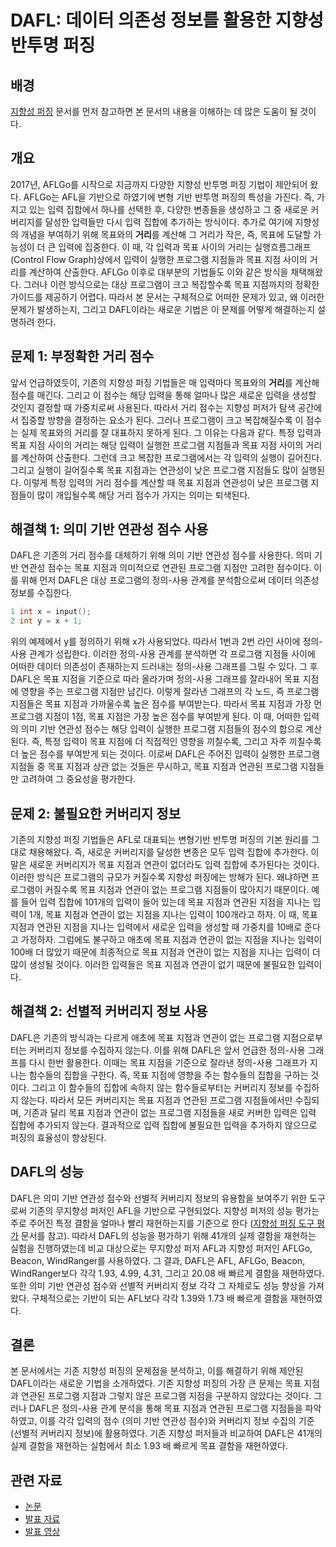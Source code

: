 # DAFL: 데이터 의존성 정보를 활용한 지향성 반투명 퍼징


## 배경
[지향성 퍼징](https://github.com/prosyslab/pl-wiki/wiki/%EC%A7%80%ED%96%A5%EC%84%B1-%ED%8D%BC%EC%A7%95(Directed-Fuzzing)) 문서를 먼저 참고하면 본 문서의 내용을 이해하는 데 많은 도움이 될 것이다.

## 개요
2017년, AFLGo를 시작으로 지금까지 다양한 지향성 반투명 퍼징 기법이 제안되어 왔다. AFLGo는 AFL을 기반으로 하였기에 변형 기반 반투명 퍼징의 특성을 가진다.
즉, 가지고 있는 입력 집합에서 하나를 선택한 후, 다양한 변종들을 생성하고 그 중 새로운 커버리지를 달성한 입력들만 다시 입력 집합에 추가하는 방식이다.
추가로 여기에 지향성의 개념을 부여하기 위해  목표와의 **거리**를 계산해 그 거리가 작은, 즉, 목표에 도달할 가능성이 더 큰 입력에 집중한다.
이 때, 각 입력과 목표 사이의 거리는 실행흐름그래프(Control Flow Graph)상에서 입력이 실행한 프로그램 지점들과 목표 지점 사이의 거리를 계산하여 산출한다.
AFLGo 이후로 대부분의 기법들도 이와 같은 방식을 채택해왔다. 그러나 이런 방식으로는 대상 프로그램이 크고 복잡할수록 목표 지점까지의 정확한 가이드를 제공하기 어렵다.
따라서 본 문서는 구체적으로 어떠한 문제가 있고, 왜 이러한 문제가 발생하는지, 그리고 DAFL이라는 새로운 기법은 이 문제를 어떻게 해결하는지 설명하려 한다.

## 문제 1: 부정확한 거리 점수
앞서 언급하였듯이, 기존의 지향성 퍼징 기법들은 매 입력마다 목표와의 **거리**를 계산해 점수를 매긴다.
그리고 이 점수는 해당 입력을 통해 얼마나 많은 새로운 입력을 생성할 것인지 결정할 때 가중치로써 사용된다.
따라서 거리 점수는 지향성 퍼저가 탐색 공간에서 집중할 방향을 결정하는 요소가 된다.
그러나 프로그램이 크고 복잡해질수록 이 점수는 실제 목표와의 거리를 잘 대표하지 못하게 된다.
그 이유는 다음과 같다.
특정 입력과 목표 지점 사이의 거리는 해당 입력이 실행한 프로그램 지점들과 목표 지점 사이의 거리를 계산하여 산출한다.
그런데 크고 복잡한 프로그램에서는 각 입력의 실행이 길어진다. 그리고 실행이 길어질수록 목표 지점과는 연관성이 낮은 프로그램 지점들도 많이 실행된다.
이렇게 특정 입력의 거리 점수를 계산할 때 목표 지점과 연관성이 낮은 프로그램 지점들이 많이 개입될수록 해당 거리 점수가 가지는 의미는 퇴색된다.


## 해결책 1: 의미 기반 연관성 점수 사용
DAFL은 기존의 거리 점수를 대체하기 위해 의미 기반 연관성 점수를 사용한다.
의미 기반 연관성 점수는 목표 지점과 의미적으로 연관된 프로그램 지점만 고려한 점수이다.
이를 위해 먼저 DAFL은 대상 프로그램의 정의-사용 관계를 분석함으로써 데이터 의존성 정보를 수집한다. 

```c
1 int x = input();
2 int y = x + 1;
```
위의 예제에서 y를 정의하기 위해 x가 사용되었다. 따라서 1번과 2번 라인 사이에 정의-사용 관계가 성립한다.
이러한 정의-사용 관계를 분석하면 각 프로그램 지점들 사이에 어떠한 데이터 의존성이 존재하는지 드러내는 정의-사용 그래프를 그릴 수 있다.
그 후 DAFL은 목표 지점을 기준으로 따라 올라가며 정의-사용 그래프를 잘라내어 목표 지점에 영향을 주는 프로그램 지점만 남긴다.
이렇게 잘라낸 그래프의 각 노드, 즉 프로그램 지점들은 목표 지점과 가까울수록 높은 점수를 부여받는다.
따라서 목표 지점과 가장 먼 프로그램 지점이 1점, 목표 지점은 가장 높은 점수를 부여받게 된다.
이 때, 어떠한 입력의 의미 기반 연관성 점수는 해당 입력이 실행한 프로그램 지점들의 점수의 합으로 계산된다.
즉, 특정 입력이 목표 지점에 더 직접적인 영향을 끼칠수록, 그리고 자주 끼칠수록 더 높은 점수를 부여받게 되는 것이다.
이로써 DAFL은 주어진 입력이 실행한 프로그램 지점들 중 목표 지점과 상관 없는 것들은 무시하고, 목표 지점과 연관된 프로그램 지점들만 고려하여 그 중요성을 평가한다.


## 문제 2: 불필요한 커버리지 정보
기존의 지향성 퍼징 기법들은 AFL로 대표되는 변형기반 반투명 퍼징의 기본 원리를 그대로 채용해왔다. 즉, 새로운 커버리지를 달성한 변종은 모두 입력 집합에 추가한다.
이 말은 새로운 커버리지가 목표 지점과 연관이 없더라도 입력 집합에 추가된다는 것이다.
이러한 방식은 프로그램의 규모가 커질수록 지향성 퍼징에는 방해가 된다. 왜냐하면 프로그램이 커질수록 목표 지점과 연관이 없는 프로그램 지점들이 많아지기 때문이다.
예를 들어 입력 집합에 101개의 입력이 들어 있는데 목표 지점과 연관된 지점을 지나는 입력이 1개, 목표 지점과 연관이 없는 지점을 지나는 입력이 100개라고 하자.
이 때, 목표 지점과 연관된 지점을 지나는 입력에서 새로운 입력을 생성할 때 가중치를 10배로 준다고 가정하자.
그럼에도 불구하고 애초에 목표 지점과 연관이 없는 지점을 지나는 입력이 100배 더 많았기 때문에 최종적으로 목표 지점과 연관이 없는 지점을 지나는 입력이 더 많이 생성될 것이다. 이러한 입력들은 목표 지점과 연관이 없기 때문에 불필요한 입력이다.


## 해결책 2: 선별적 커버리지 정보 사용
DAFL은 기존의 방식과는 다르게 애초에 목표 지점과 연관이 없는 프로그램 지점으로부터는 커버리지 정보를 수집하지 않는다.
이를 위해 DAFL은 앞서 언급한 정의-사용 그래프를 다시 한번 활용한다. 이때는 목표 지점을 기준으로 잘라낸 정의-사용 그래프가 지나는 함수들의 집합을 구한다.
즉, 목표 지점에 영향을 주는 함수들의 집합을 구하는 것이다. 그리고 이 함수들의 집합에 속하지 않는 함수들로부터는 커버리지 정보를 수집하지 않는다.
따라서 모든 커버리지는 목표 지점과 연관된 프로그램 지점들에서만 수집되며, 기존과 달리 목표 지점과 연관이 없는 프로그램 지점들을 새로 커버한 입력은 입력 집합에 추가되지 않는다.
결과적으로 입력 집합에 불필요한 입력을 추가하지 않으므로 퍼징의 효율성이 향상된다.

## DAFL의 성능
DAFL은 의미 기반 연관성 점수와 선별적 커버리지 정보의 유용함을 보여주기 위한 도구로써 기존의 무지향성 퍼저인 AFL을 기반으로 구현되었다.
지향성 퍼저의 성능 평가는 주로 주어진 특정 결함을 얼마나 빨리 재현하는지를 기준으로 한다 ([지향성 퍼징 도구 평가](https://github.com/prosyslab/pl-wiki/wiki/지향성-퍼징-도구-평가) 문서를 참고).
따라서 DAFL의 성능을 평가하기 위해 41개의 실제 결함을 재현하는 실험을 진행하였는데 비교 대상으로는 무지향성 퍼저 AFL과 지향성 퍼저인 AFLGo, Beacon, WindRanger를 사용하였다.
그 결과, DAFL은 AFL, AFLGo, Beacon, WindRanger보다 각각 1.93, 4.99, 4.31, 그리고 20.08 배 빠르게 결함을 재현하였다.  
또한 의미 기반 연관성 점수와 선별적 커버리지 정보 각각 그 자체로도 성능 향상을 가져왔다.
구체적으로는 기반이 되는 AFL보다 각각 1.39와 1.73 배 빠르게 결함을 재현하였다.


## 결론
본 문서에서는 기존 지향성 퍼징의 문제점을 분석하고, 이를 해결하기 위해 제안된 DAFL이라는 새로운 기법을 소개하였다.
기존 지향성 퍼징의 가장 큰 문제는 목표 지점과 연관된 프로그램 지점과 그렇지 않은 프로그램 지점을 구분하지 않았다는 것이다.
그러나 DAFL은 정의-사용 관계 분석을 통해 목표 지점과 연관된 프로그램 지점들을 파악하였고, 이를 각각 입력의 점수 (의미 기반 연관성 점수)와
커버리지 정보 수집의 기준 (선별적 커버리지 정보)에 활용하였다.
기존 지향성 퍼저들과 비교하여 DAFL은 41개의 실제 결함을 재현하는 실험에서 최소 1.93 배 빠르게 목표 결함을 재현하였다.

## 관련 자료
- [논문](https://prosys.kaist.ac.kr/publications/sec23.pdf)
- [발표 자료](https://prosys.kaist.ac.kr/publications/sec23-slides.pdf)
- [발표 영상](https://www.youtube.com/watch?v=BjtKhyzLtyo)